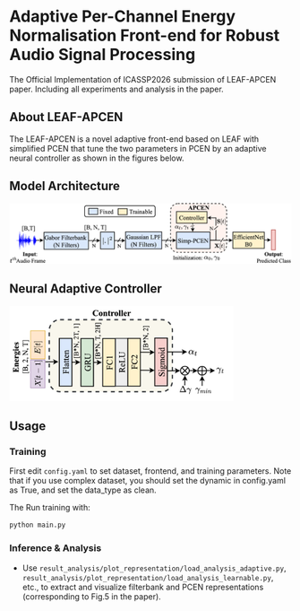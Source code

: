# Adaptive Per-Channel Energy Normalisation Front-end for Robust Audio Signal Processing

The Official Implementation of ICASSP2026 submission of LEAF-APCEN paper. Including all experiments and analysis in the paper.

## About LEAF-APCEN
The LEAF-APCEN is a novel adaptive front-end based on LEAF with simplified PCEN that tune the two parameters in PCEN by an adaptive neural controller as shown in the figures below.

## Model Architecture
![Model Archirtecture](images/Adaptive_PCEN_model_v2.png)

## Neural Adaptive Controller
<img src="images/Adaptive_PCEN_controller.png" alt="Neural Adaptive Controller" width="400"/>

## Usage

### Training
First edit `config.yaml` to set dataset, frontend, and training parameters. Note that if you use complex dataset, you should set the dynamic in config.yaml as True, and set the data_type as clean.

The Run training with:
```bash
python main.py
```

### Inference & Analysis
- Use `result_analysis/plot_representation/load_analysis_adaptive.py`, `result_analysis/plot_representation/load_analysis_learnable.py`, etc., to extract and visualize filterbank and PCEN representations (corresponding to Fig.5 in the paper).
